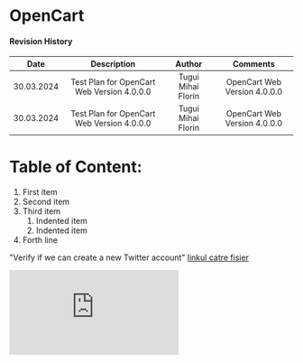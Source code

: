 # OpenCart
#### Revision History
| Date| Description   | Author  |  Comments |
| :-----: | :---: | :---: | :---: |
| 30.03.2024 | Test Plan for OpenCart Web Version 4.0.0.0   | Tugui Mihai Florin   | OpenCart Web Version 4.0.0.0   |
| 30.03.2024 | Test Plan for OpenCart Web Version 4.0.0.0   | Tugui Mihai Florin   | OpenCart Web Version 4.0.0.0   |

# Table of Content:
1. First item
2. Second item
3. Third item
    1. Indented item
    2. Indented item
4. Forth line


"Verify if we can create a new Twitter account" [linkul catre fisier](https://github.com/tuguiflorin/Curs-Testare-Manuala/blob/main/SFT-21.pdf)


![Daily report](https://github.com/tuguiflorin/Curs-Testare-Manuala/blob/main/Zephyr%20Test%20Steps%20%2B%20Executions%20%2B%20Results%20(Jira).pdf)
